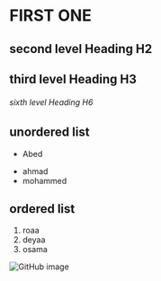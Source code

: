 # FIRST ONE
## second level Heading H2
## third level Heading H3
###### sixth level Heading H6


## unordered list
* Abed
- ahmad 
- mohammed

## ordered list 
1. roaa
2. deyaa
3. osama

![GitHub image](https://miro.medium.com/max/719/1*26XR2RfPsSmFd_Q6EA0SrA.png)
